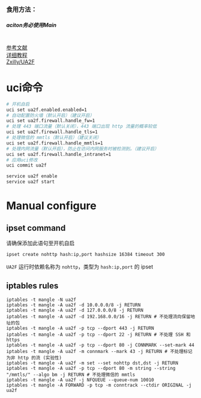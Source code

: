 ### 食用方法：
##### aciton务必使用Main

<br><a href="http://trac.gateworks.com/wiki/OpenWrt/kernelconfig">参考文献</a><br>
<a href="https://sunbk201public.notion.site/sunbk201public/OpenWrt-f59ae1a76741486092c27bc24dbadc59">详细教程</a><br>
<a href="https://github.com/Zxilly/UA2F">Zxilly/UA2F</a><br>

# uci命令

```bash
# 开机自启
uci set ua2f.enabled.enabled=1
# 自动配置防火墙（默认开启）（建议开启）
uci set ua2f.firewall.handle_fw=1
# 处理 443 端口流量（默认关闭），443 端口出现 http 流量的概率较低
uci set ua2f.firewall.handle_tls=1
# 处理微信的 mmtls（默认开启）（建议关闭）
uci set ua2f.firewall.handle_mmtls=1
# 处理内网流量（默认开启），防止在访问内网服务时被检测到。（建议开启）
uci set ua2f.firewall.handle_intranet=1
# 应用uci修改
uci commit ua2f

service ua2f enable
service ua2f start
```

# Manual configure
## ipset command

请确保添加此语句至开机自启
```bash
ipset create nohttp hash:ip,port hashsize 16384 timeout 300
```
`UA2F` 运行时依赖名称为 `nohttp`，类型为 `hash:ip,port` 的 ipset

## iptables rules
```shell
iptables -t mangle -N ua2f
iptables -t mangle -A ua2f -d 10.0.0.0/8 -j RETURN
iptables -t mangle -A ua2f -d 127.0.0.0/8 -j RETURN
iptables -t mangle -A ua2f -d 192.168.0.0/16 -j RETURN # 不处理流向保留地址的包
iptables -t mangle -A ua2f -p tcp --dport 443 -j RETURN
iptables -t mangle -A ua2f -p tcp --dport 22 -j RETURN # 不处理 SSH 和 https
iptables -t mangle -A ua2f -p tcp --dport 80 -j CONNMARK --set-mark 44
iptables -t mangle -A ua2f -m connmark --mark 43 -j RETURN # 不处理标记为非 http 的流 (实验性)
iptables -t mangle -A ua2f -m set --set nohttp dst,dst -j RETURN
iptables -t mangle -A ua2f -p tcp --dport 80 -m string --string "/mmtls/" --algo bm -j RETURN # 不处理微信的 mmtls
iptables -t mangle -A ua2f -j NFQUEUE --queue-num 10010
iptables -t mangle -A FORWARD -p tcp -m conntrack --ctdir ORIGINAL -j ua2f
```
